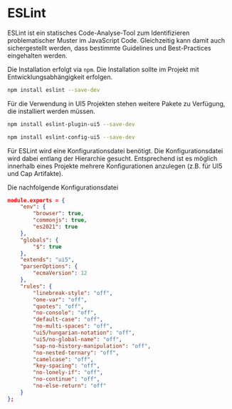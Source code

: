 # ESLint

ESLint ist ein statisches Code-Analyse-Tool zum Identifizieren problematischer Muster im JavaScript Code. Gleichzeitig kann damit auch sichergestellt werden, dass bestimmte Guidelines und Best-Practices eingehalten werden.

Die Installation erfolgt via <code>npm</code>. Die Installation sollte im Projekt mit Entwicklungsabhängigkeit erfolgen.

```bash
npm install eslint --save-dev
```

Für die Verwendung in UI5 Projekten stehen weitere Pakete zu Verfügung, die installiert werden müssen.

```bash
npm install eslint-plugin-ui5 --save-dev
```
```bash
npm install eslint-config-ui5 --save-dev
```

Für ESLint wird eine Konfigurationsdatei benötigt. Die Konfigurationsdatei wird dabei entlang der Hierarchie gesucht. Entsprechend ist es möglich innerhalb eines Projekte mehrere Konfigurationen anzulegen (z.B. für UI5 und Cap Artifakte).

Die nachfolgende Konfigurationsdatei 

```json
module.exports = {
    "env": {
        "browser": true,
        "commonjs": true,
        "es2021": true
    },
    "globals": {
        "$": true
    },
    "extends": "ui5",
    "parserOptions": {
        "ecmaVersion": 12
    },
    "rules": {
        "linebreak-style": "off",
        "one-var": "off",
        "quotes": "off",
        "no-console": "off",
        "default-case": "off",
        "no-multi-spaces": "off",
        "ui5/hungarian-notation": "off",
        "ui5/no-global-name": "off",
        "sap-no-history-manipulation": "off",
        "no-nested-ternary": "off",
        "camelcase": "off",
        "key-spacing": "off",
        "no-lonely-if": "off",
        "no-continue": "off",
        "no-else-return": "off"
    }
};
```
